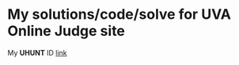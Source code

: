 # My solutions/code/solve for UVA Online Judge site
My **UHUNT** ID [link](https://uhunt.onlinejudge.org/id/155488)
